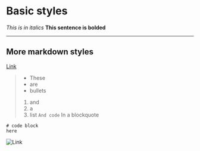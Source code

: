 # Basic styles
*This is in italics*
**This sentence is bolded**

---

## More markdown styles
[Link](https://melinadika.github.io/cse15l-lab-reports/file.html)
> * These
> * are
> * bullets
> 1. and
> 2. a
> 3. list
> `And code`
> In a blockquote

```
# code block
here
```
![Link](https://www.thespruce.com/thmb/2fz1zlPNq7cj7QkLAtKdqYrKvs0=/3704x2778/smart/filters:no_upscale()/the-difference-between-trees-and-shrubs-3269804-hero-a4000090f0714f59a8ec6201ad250d90.jpg)
